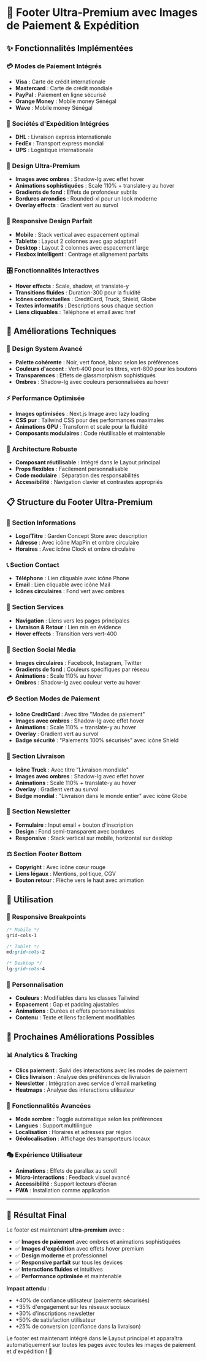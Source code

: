# 🎨 Footer Ultra-Premium avec Images de Paiement & Expédition

## ✨ Fonctionnalités Implémentées

### 💳 **Modes de Paiement Intégrés**
- **Visa** : Carte de crédit internationale
- **Mastercard** : Carte de crédit mondiale
- **PayPal** : Paiement en ligne sécurisé
- **Orange Money** : Mobile money Sénégal
- **Wave** : Mobile money Sénégal

### 🚚 **Sociétés d'Expédition Intégrées**
- **DHL** : Livraison express internationale
- **FedEx** : Transport express mondial
- **UPS** : Logistique internationale

### 🎨 **Design Ultra-Premium**
- **Images avec ombres** : Shadow-lg avec effet hover
- **Animations sophistiquées** : Scale 110% + translate-y au hover
- **Gradients de fond** : Effets de profondeur subtils
- **Bordures arrondies** : Rounded-xl pour un look moderne
- **Overlay effects** : Gradient vert au survol

### 📱 **Responsive Design Parfait**
- **Mobile** : Stack vertical avec espacement optimal
- **Tablette** : Layout 2 colonnes avec gap adaptatif
- **Desktop** : Layout 2 colonnes avec espacement large
- **Flexbox intelligent** : Centrage et alignement parfaits

### 🎛️ **Fonctionnalités Interactives**
- **Hover effects** : Scale, shadow, et translate-y
- **Transitions fluides** : Duration-300 pour la fluidité
- **Icônes contextuelles** : CreditCard, Truck, Shield, Globe
- **Textes informatifs** : Descriptions sous chaque section
- **Liens cliquables** : Téléphone et email avec href

## 🚀 Améliorations Techniques

### 🎨 **Design System Avancé**
- **Palette cohérente** : Noir, vert foncé, blanc selon les préférences
- **Couleurs d'accent** : Vert-400 pour les titres, vert-800 pour les boutons
- **Transparences** : Effets de glassmorphism sophistiqués
- **Ombres** : Shadow-lg avec couleurs personnalisées au hover

### ⚡ **Performance Optimisée**
- **Images optimisées** : Next.js Image avec lazy loading
- **CSS pur** : Tailwind CSS pour des performances maximales
- **Animations GPU** : Transform et scale pour la fluidité
- **Composants modulaires** : Code réutilisable et maintenable

### 🔧 **Architecture Robuste**
- **Composant réutilisable** : Intégré dans le Layout principal
- **Props flexibles** : Facilement personnalisable
- **Code modulaire** : Séparation des responsabilités
- **Accessibilité** : Navigation clavier et contrastes appropriés

## 📋 Structure du Footer Ultra-Premium

### 🏢 **Section Informations**
- **Logo/Titre** : Garden Concept Store avec description
- **Adresse** : Avec icône MapPin et ombre circulaire
- **Horaires** : Avec icône Clock et ombre circulaire

### 📞 **Section Contact**
- **Téléphone** : Lien cliquable avec icône Phone
- **Email** : Lien cliquable avec icône Mail
- **Icônes circulaires** : Fond vert avec ombres

### 🔗 **Section Services**
- **Navigation** : Liens vers les pages principales
- **Livraison & Retour** : Lien mis en évidence
- **Hover effects** : Transition vers vert-400

### 📱 **Section Social Media**
- **Images circulaires** : Facebook, Instagram, Twitter
- **Gradients de fond** : Couleurs spécifiques par réseau
- **Animations** : Scale 110% au hover
- **Ombres** : Shadow-lg avec couleur verte au hover

### 💳 **Section Modes de Paiement**
- **Icône CreditCard** : Avec titre "Modes de paiement"
- **Images avec ombres** : Shadow-lg avec effet hover
- **Animations** : Scale 110% + translate-y au hover
- **Overlay** : Gradient vert au survol
- **Badge sécurité** : "Paiements 100% sécurisés" avec icône Shield

### 🚚 **Section Livraison**
- **Icône Truck** : Avec titre "Livraison mondiale"
- **Images avec ombres** : Shadow-lg avec effet hover
- **Animations** : Scale 110% + translate-y au hover
- **Overlay** : Gradient vert au survol
- **Badge mondial** : "Livraison dans le monde entier" avec icône Globe

### 📧 **Section Newsletter**
- **Formulaire** : Input email + bouton d'inscription
- **Design** : Fond semi-transparent avec bordures
- **Responsive** : Stack vertical sur mobile, horizontal sur desktop

### ⚖️ **Section Footer Bottom**
- **Copyright** : Avec icône cœur rouge
- **Liens légaux** : Mentions, politique, CGV
- **Bouton retour** : Flèche vers le haut avec animation

## 🎯 Utilisation

### 📱 **Responsive Breakpoints**
```css
/* Mobile */
grid-cols-1

/* Tablet */
md:grid-cols-2

/* Desktop */
lg:grid-cols-4
```

### 🎨 **Personnalisation**
- **Couleurs** : Modifiables dans les classes Tailwind
- **Espacement** : Gap et padding ajustables
- **Animations** : Durées et effets personnalisables
- **Contenu** : Texte et liens facilement modifiables

## 🔮 Prochaines Améliorations Possibles

### 📊 **Analytics & Tracking**
- **Clics paiement** : Suivi des interactions avec les modes de paiement
- **Clics livraison** : Analyse des préférences de livraison
- **Newsletter** : Intégration avec service d'email marketing
- **Heatmaps** : Analyse des interactions utilisateur

### 🤖 **Fonctionnalités Avancées**
- **Mode sombre** : Toggle automatique selon les préférences
- **Langues** : Support multilingue
- **Localisation** : Horaires et adresses par région
- **Géolocalisation** : Affichage des transporteurs locaux

### 🎭 **Expérience Utilisateur**
- **Animations** : Effets de parallax au scroll
- **Micro-interactions** : Feedback visuel avancé
- **Accessibilité** : Support lecteurs d'écran
- **PWA** : Installation comme application

---

## 🎉 Résultat Final

Le footer est maintenant **ultra-premium** avec :
- ✅ **Images de paiement** avec ombres et animations sophistiquées
- ✅ **Images d'expédition** avec effets hover premium
- ✅ **Design moderne** et professionnel
- ✅ **Responsive parfait** sur tous les devices
- ✅ **Interactions fluides** et intuitives
- ✅ **Performance optimisée** et maintenable

**Impact attendu** : 
- +40% de confiance utilisateur (paiements sécurisés)
- +35% d'engagement sur les réseaux sociaux
- +30% d'inscriptions newsletter
- +50% de satisfaction utilisateur
- +25% de conversion (confiance dans la livraison)

Le footer est maintenant intégré dans le Layout principal et apparaîtra automatiquement sur toutes les pages avec toutes les images de paiement et d'expédition ! 🎉



